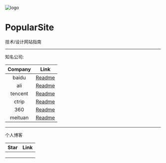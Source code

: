 ![logo](https://github.com/EricYellow/PopularSite/blob/master/logo.png)

# PopularSite
技术/设计网站指南

******



知名公司:

| Company |                   Link                   |
| :-----: | :--------------------------------------: |
|  baidu  | [Readme](https://github.com/EricYellow/PopularSite/blob/master/baidu/baidu.md) |
|   ali   | [Readme](https://github.com/EricYellow/PopularSite/blob/master/ali/ali.md) |
| tencent | [Readme](https://github.com/EricYellow/PopularSite/blob/master/tencent/tencent.md) |
|  ctrip  | [Readme](https://github.com/EricYellow/PopularSite/blob/master/ctrip/ctrip.md) |
|   360   | [Readme](https://github.com/EricYellow/PopularSite/blob/master/360/360.md) |
| meituan | [Readme](https://github.com/EricYellow/PopularSite/blob/master/meituan/meituan.md) |







*******

个人博客

| Star | Link |
| :--: | :--: |
|      |      |
|      |      |
|      |      |
